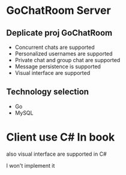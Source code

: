 # GoChatRoom Server

## Deplicate proj GoChatRoom

- Concurrent chats are supported
- Personalized usernames are supported
- Private chat and group chat are supported
- Message persistence is supported
- Visual interface are supported

## Technology selection

- Go
- MySQL

# Client use C# In book
also visual interface are supported in C#

I won't implement it
